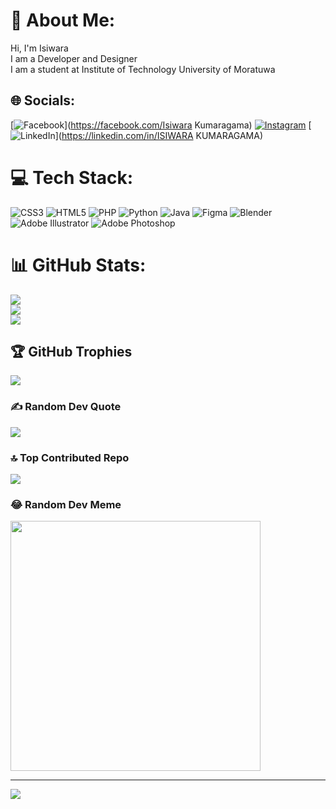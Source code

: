 # 💫 About Me:
Hi, I'm Isiwara <br>I am a Developer and Designer<br>I am a student at Institute of Technology University of Moratuwa


## 🌐 Socials:
[![Facebook](https://img.shields.io/badge/Facebook-%231877F2.svg?logo=Facebook&logoColor=white)](https://facebook.com/Isiwara Kumaragama) [![Instagram](https://img.shields.io/badge/Instagram-%23E4405F.svg?logo=Instagram&logoColor=white)](https://instagram.com/isiwarakumaragama) [![LinkedIn](https://img.shields.io/badge/LinkedIn-%230077B5.svg?logo=linkedin&logoColor=white)](https://linkedin.com/in/ISIWARA KUMARAGAMA) 

# 💻 Tech Stack:
![CSS3](https://img.shields.io/badge/css3-%231572B6.svg?style=flat&logo=css3&logoColor=white) ![HTML5](https://img.shields.io/badge/html5-%23E34F26.svg?style=flat&logo=html5&logoColor=white) ![PHP](https://img.shields.io/badge/php-%23777BB4.svg?style=flat&logo=php&logoColor=white) ![Python](https://img.shields.io/badge/python-3670A0?style=flat&logo=python&logoColor=ffdd54) ![Java](https://img.shields.io/badge/java-%23ED8B00.svg?style=flat&logo=openjdk&logoColor=white) ![Figma](https://img.shields.io/badge/figma-%23F24E1E.svg?style=flat&logo=figma&logoColor=white) ![Blender](https://img.shields.io/badge/blender-%23F5792A.svg?style=flat&logo=blender&logoColor=white) ![Adobe Illustrator](https://img.shields.io/badge/adobe%20illustrator-%23FF9A00.svg?style=flat&logo=adobe%20illustrator&logoColor=white) ![Adobe Photoshop](https://img.shields.io/badge/adobe%20photoshop-%2331A8FF.svg?style=flat&logo=adobe%20photoshop&logoColor=white)
# 📊 GitHub Stats:
![](https://github-readme-stats.vercel.app/api?username=isiwarakumaragama&theme=gruvbox&hide_border=false&include_all_commits=false&count_private=false)<br/>
![](https://github-readme-streak-stats.herokuapp.com/?user=isiwarakumaragama&theme=gruvbox&hide_border=false)<br/>
![](https://github-readme-stats.vercel.app/api/top-langs/?username=isiwarakumaragama&theme=gruvbox&hide_border=false&include_all_commits=false&count_private=false&layout=compact)

## 🏆 GitHub Trophies
![](https://github-profile-trophy.vercel.app/?username=isiwarakumaragama&theme=onedark&no-frame=false&no-bg=true&margin-w=4)

### ✍️ Random Dev Quote
![](https://quotes-github-readme.vercel.app/api?type=horizontal&theme=radical)

### 🔝 Top Contributed Repo
![](https://github-contributor-stats.vercel.app/api?username=isiwarakumaragama&limit=5&theme=onedark&combine_all_yearly_contributions=true)

### 😂 Random Dev Meme
<img src='https://randommeme-five.vercel.app/' style="height: 400px;"/>

---
[![](https://visitcount.itsvg.in/api?id=isiwarakumaragama&icon=2&color=1)](https://visitcount.itsvg.in)

<!-- Proudly created with GPRM ( https://gprm.itsvg.in ) -->
